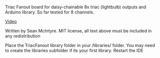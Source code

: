 Triac Fanout board for daisy-chainable 8x triac (lightbulb) outputs and Arduino library. So far tested for 8 channels.

[Video](http://instagram.com/p/sIGZ_VrQKr/?modal=true)

Written by Sean McIntyre.
MIT license, all text above must be included in any redistribution

Place the TriacFanout library folder in your <arduinosketchfolder>/libraries/ folder. You may need to create the libraries subfolder if its your first library. Restart the IDE


